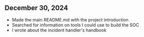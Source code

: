 ## December 30, 2024
- Made the main README.md with the project introduction
- Searched for information on tools I could use to build the SOC
- I wrote about the incident handler's handbook
